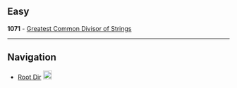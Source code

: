 ## Easy

<b>1071</b> - [Greatest Common Divisor of Strings](GCD_STR.md)

***
## Navigation

- [Root Dir](Index.md) <img src="../../Assets/root.png" alt="Root Dir Folder" style="width:20px;height:20px;">

